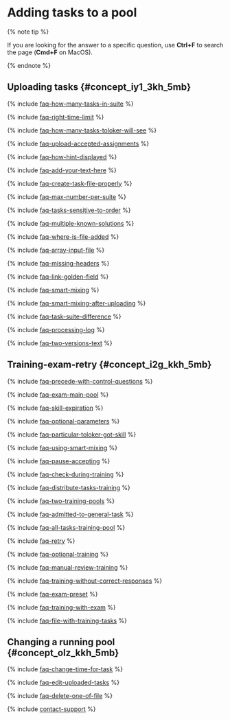 # Adding tasks to a pool

{% note tip %}

If you are looking for the answer to a specific question, use **Ctrl+F** to search the page (**Cmd+F** on MacOS).

{% endnote %}

## Uploading tasks {#concept_iy1_3kh_5mb}

{% include [faq-how-many-tasks-in-suite](../_includes/faq/adding-tasks-to-the-pool/how-many-tasks-in-suite.md) %}

{% include [faq-right-time-limit](../_includes/faq/adding-tasks-to-the-pool/right-time-limit.md) %}

{% include [faq-how-many-tasks-toloker-will-see](../_includes/faq/adding-tasks-to-the-pool/how-many-tasks-toloker-will-see.md) %}

{% include [faq-upload-accepted-assignments](../_includes/faq/adding-tasks-to-the-pool/upload-accepted-assignments.md) %}

{% include [faq-how-hint-displayed](../_includes/faq/adding-tasks-to-the-pool/how-hint-displayed.md) %}

{% include [faq-add-your-text-here](../_includes/faq/adding-tasks-to-the-pool/add-your-text-here.md) %}

{% include [faq-create-task-file-properly](../_includes/faq/adding-tasks-to-the-pool/create-task-file-properly.md) %}

{% include [faq-max-number-per-suite](../_includes/faq/adding-tasks-to-the-pool/max-number-per-suite.md) %}

{% include [faq-tasks-sensitive-to-order](../_includes/faq/adding-tasks-to-the-pool/tasks-sensitive-to-order.md) %}

{% include [faq-multiple-known-solutions](../_includes/faq/adding-tasks-to-the-pool/multiple-known-solutions.md) %}

{% include [faq-where-is-file-added](../_includes/faq/adding-tasks-to-the-pool/where-is-file-added.md) %}

{% include [faq-array-input-file](../_includes/faq/adding-tasks-to-the-pool/array-input-file.md) %}

{% include [faq-missing-headers](../_includes/faq/adding-tasks-to-the-pool/missing-headers.md) %}

{% include [faq-link-golden-field](../_includes/faq/adding-tasks-to-the-pool/link-golden-field.md) %}

{% include [faq-smart-mixing](../_includes/faq/adding-tasks-to-the-pool/smart-mixing.md) %}

{% include [faq-smart-mixing-after-uploading](../_includes/faq/adding-tasks-to-the-pool/smart-mixing-after-uploading.md) %}

{% include [faq-task-suite-difference](../_includes/faq/adding-tasks-to-the-pool/task-suite-difference.md) %}

{% include [faq-processing-log](../_includes/faq/adding-tasks-to-the-pool/processing-log.md) %}

{% include [faq-two-versions-text](../_includes/faq/adding-tasks-to-the-pool/two-versions-text.md) %}

## Training-exam-retry {#concept_i2g_kkh_5mb}

{% include [faq-precede-with-control-questions](../_includes/faq/adding-tasks-to-the-pool/precede-with-control-questions.md) %}

{% include [faq-exam-main-pool](../_includes/faq/adding-tasks-to-the-pool/exam-main-pool.md) %}

{% include [faq-skill-expiration](../_includes/faq/adding-tasks-to-the-pool/skill-expiration.md) %}

{% include [faq-optional-parameters](../_includes/faq/adding-tasks-to-the-pool/optional-parameters.md) %}

{% include [faq-particular-toloker-got-skill](../_includes/faq/adding-tasks-to-the-pool/particular-toloker-got-skill.md) %}

{% include [faq-using-smart-mixing](../_includes/faq/adding-tasks-to-the-pool/using-smart-mixing.md) %}

{% include [faq-pause-accepting](../_includes/faq/adding-tasks-to-the-pool/pause-accepting.md) %}

{% include [faq-check-during-training](../_includes/faq/adding-tasks-to-the-pool/check-during-training.md) %}

{% include [faq-distribute-tasks-training](../_includes/faq/adding-tasks-to-the-pool/distribute-tasks-training.md) %}

{% include [faq-two-training-pools](../_includes/faq/adding-tasks-to-the-pool/two-training-pools.md) %}

{% include [faq-admitted-to-general-task](../_includes/faq/adding-tasks-to-the-pool/admitted-to-general-task.md) %}

{% include [faq-all-tasks-training-pool](../_includes/faq/adding-tasks-to-the-pool/all-tasks-training-pool.md) %}

{% include [faq-retry](../_includes/faq/adding-tasks-to-the-pool/retry.md) %}

{% include [faq-optional-training](../_includes/faq/adding-tasks-to-the-pool/optional-training.md) %}

{% include [faq-manual-review-training](../_includes/faq/adding-tasks-to-the-pool/manual-review-training.md) %}

{% include [faq-training-without-correct-responses](../_includes/faq/adding-tasks-to-the-pool/training-without-correct-responses.md) %}

{% include [faq-exam-preset](../_includes/faq/adding-tasks-to-the-pool/exam-preset.md) %}

{% include [faq-training-with-exam](../_includes/faq/adding-tasks-to-the-pool/training-with-exam.md) %}

{% include [faq-file-with-training-tasks](../_includes/faq/adding-tasks-to-the-pool/file-with-training-tasks.md) %}

## Changing a running pool {#concept_olz_kkh_5mb}

{% include [faq-change-time-for-task](../_includes/faq/adding-tasks-to-the-pool/change-time-for-task.md) %}

{% include [faq-edit-uploaded-tasks](../_includes/faq/adding-tasks-to-the-pool/edit-uploaded-tasks.md) %}

{% include [faq-delete-one-of-file](../_includes/faq/adding-tasks-to-the-pool/delete-one-of-file.md) %}

{% include [contact-support](../_includes/contact-support.md) %}